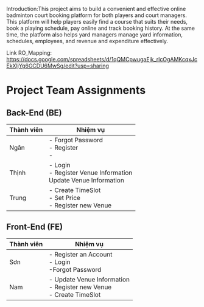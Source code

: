 Introduction:This project aims to build a convenient and effective online badminton court booking platform for both players and court managers. This platform will help players easily find a course that suits their needs, book a playing schedule, pay online and track booking history. At the same time, the platform also helps yard managers manage yard information, schedules, employees, and revenue and expenditure effectively.

Link RO_Mapping: https://docs.google.com/spreadsheets/d/1qQMCpwugaEjk_rlcOgAMKcqxJcEkXljYg6GCDU6MwSg/edit?usp=sharing

# Project Team Assignments

## Back-End (BE)

| Thành viên | Nhiệm vụ |
|------------|----------|
| Ngân       | - Forgot Password  <br> - Register  <br> -  |
| Thịnh      | - Login  <br> - Register Venue Information  <br> Update Venue Information|
| Trung      | - Create TimeSlot  <br> - Set Price  <br> - Register new Venue |

## Front-End (FE)

| Thành viên | Nhiệm vụ |
|------------|----------|
| Sơn        | - Register an Account  <br> - Login <br> -Forgot Password|
| Nam        | - Update Venue Information  <br> - Register new Venue  <br> - Create TimeSlot |


